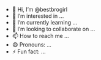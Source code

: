 - 👋 Hi, I’m @bestbrogirl
- 👀 I’m interested in ...
- 🌱 I’m currently learning ...
- 💞️ I’m looking to collaborate on ...
- 📫 How to reach me ...
- 😄 Pronouns: ...
- ⚡ Fun fact: ...

<!---
bestbrogirl/bestbrogirl is a ✨ special ✨ repository because its `README.md` (this file) appears on your GitHub profile.
You can click the Preview link to take a look at your changes.
--->
